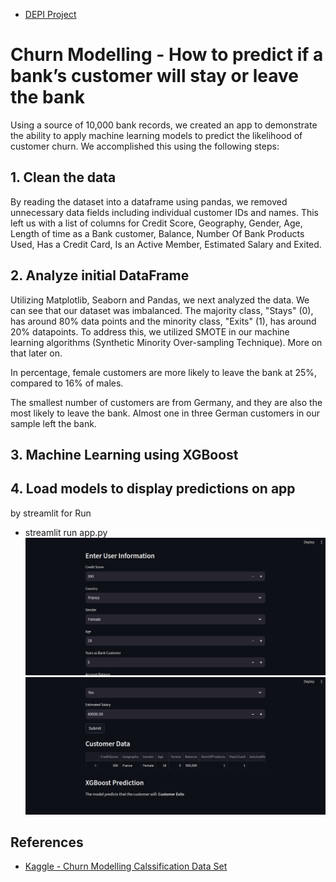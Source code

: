 
- [DEPI Project](https://docs.google.com/presentation/d/1cvZS4oI75vxwPEhubtSkGpZqrbgi20C1W6ZrIs5J5o0/edit?usp=sharing)
# Churn Modelling - How to predict if a bank’s customer will stay or leave the bank

Using a source of 10,000 bank records,  we created an app to demonstrate the ability to apply machine learning models to predict the likelihood of customer churn. We accomplished this using the following steps:

## 1. Clean the data

By reading the dataset into a dataframe using pandas,  we removed unnecessary data fields including individual customer IDs and names. This left us with a list of columns for Credit Score, Geography, Gender, Age, Length of time as a Bank customer, Balance, Number Of Bank Products Used, Has a Credit Card, Is an Active Member, Estimated Salary and Exited. 

## 2. Analyze initial DataFrame

Utilizing Matplotlib, Seaborn and Pandas, we next analyzed the data. We can see that our dataset was imbalanced. The majority class, "Stays" (0), has around 80% data points and the minority class, "Exits" (1), has around 20% datapoints. To address this, we utilized SMOTE in our machine learning algorithms (Synthetic Minority Over-sampling Technique). More on that later on. 

In percentage, female customers are more likely to leave the bank at 25%, compared to 16% of males.

The smallest number of customers are from Germany, and they are also the most likely to leave the bank. Almost one in three German customers in our sample left the bank.

## 3. Machine Learning using XGBoost
 

## 4. Load models to display predictions on app

by streamlit 
for Run
- streamlit run app.py
![Run](<Screenshot from 2024-10-20 07-05-55.png>)
![.](<Screenshot from 2024-10-20 07-06-09.png>)

## References

- [Kaggle - Churn Modelling Calssification Data Set](https://www.kaggle.com/shrutimechlearn/churn-modelling)